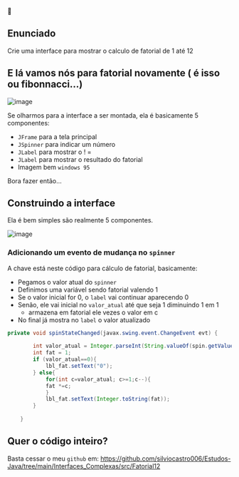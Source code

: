 <aside>
📝

## Enunciado

Crie uma interface para mostrar o calculo de fatorial de 1 até 12

</aside>

## E lá vamos nós para fatorial novamente ( é isso ou fibonnacci…)

![image](https://github.com/user-attachments/assets/16996b15-fc53-464e-8fcd-88d82f7ed7da)

Se olharmos para a interface a ser montada, ela é basicamente 5 componentes:

- `JFrame` para a tela principal
- `JSpinner` para indicar um número
- `JLabel` para mostrar o ! =
- `JLabel` para mostrar o resultado do fatorial
- Imagem bem `windows 95`

Bora fazer então…

## Construindo a interface

Ela é bem simples são realmente 5 componentes.

![image](https://github.com/user-attachments/assets/1c23494c-86de-4315-89d8-7f5c157972bb)

### Adicionando um evento de mudança no `spinner`

A chave está neste código para cálculo de fatorial, basicamente:

- Pegamos o valor atual do `spinner`
- Definimos uma variável sendo fatorial valendo 1
- Se o valor inicial for 0, o `label` vai continuar aparecendo 0
- Senão, ele vai inicial no `valor_atual` até que seja 1 diminuindo 1 em 1
    - armazena em fatorial ele vezes o valor em c
- No final já mostra no `label` o valor atualizado

```java
private void spinStateChanged(javax.swing.event.ChangeEvent evt) {                                  
        
        int valor_atual = Integer.parseInt(String.valueOf(spin.getValue()));
        int fat = 1;
        if (valor_atual==0){
            lbl_fat.setText("0");
        } else{
            for(int c=valor_atual; c>=1;c--){
            fat *=c;
            }
            lbl_fat.setText(Integer.toString(fat));
        }
        
    }          
```

## Quer o código inteiro?

Basta cessar o meu `github` em: https://github.com/silviocastro006/Estudos-Java/tree/main/Interfaces_Complexas/src/Fatorial12

